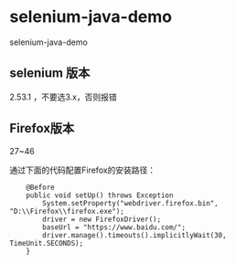 # selenium-java-demo
selenium-java-demo

 selenium 版本 
----------
2.53.1 ，不要选3.x，否则报错

Firefox版本  
----------
27~46

通过下面的代码配置Firefox的安装路径：

    	@Before
		public void setUp() throws Exception 
			System.setProperty("webdriver.firefox.bin", "D:\\Firefox\\firefox.exe");
			driver = new FirefoxDriver();
			baseUrl = "https://www.baidu.com/";
			driver.manage().timeouts().implicitlyWait(30, TimeUnit.SECONDS);
		}
